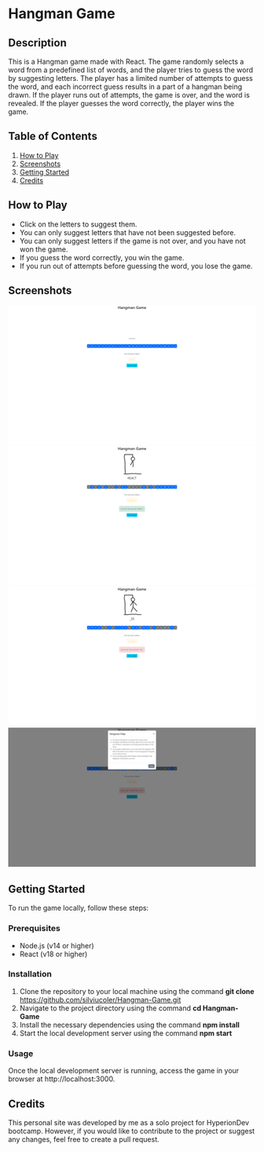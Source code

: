 # Hangman Game

## Description

This is a Hangman game made with React. The game randomly selects a word from a predefined list of words, and the player tries to guess the word by suggesting letters. The player has a limited number of attempts to guess the word, and each incorrect guess results in a part of a hangman being drawn. If the player runs out of attempts, the game is over, and the word is revealed. If the player guesses the word correctly, the player wins the game.

## Table of Contents

1. [How to Play](#how-to-play)
2. [Screenshots](#screenshots)
3. [Getting Started](#getting-started)
4. [Credits](#credits)

## How to Play

- Click on the letters to suggest them.
- You can only suggest letters that have not been suggested before.
- You can only suggest letters if the game is not over, and you have not won the game.
- If you guess the word correctly, you win the game.
- If you run out of attempts before guessing the word, you lose the game.

## Screenshots

![alt text](images/SS1.png)
![alt text](images/SS2.png)
![alt text](images/SS3.png)
![alt text](images/SS4.png)

## Getting Started

To run the game locally, follow these steps:

### Prerequisites

- Node.js (v14 or higher)
- React (v18 or higher)

### Installation

1. Clone the repository to your local machine using the command **git clone** https://github.com/silviucoler/Hangman-Game.git
2. Navigate to the project directory using the command **cd Hangman-Game**
3. Install the necessary dependencies using the command **npm install**
4. Start the local development server using the command **npm start**

### Usage

Once the local development server is running, access the game in your browser at http://localhost:3000.

## Credits

This personal site was developed by me as a solo project for HyperionDev bootcamp. However, if you would like to contribute to the project or suggest any changes, feel free to create a pull request.
